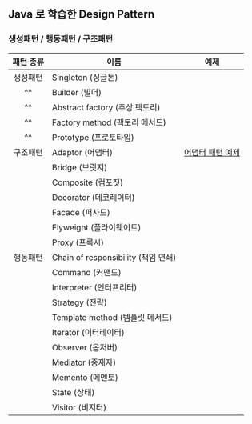## Java 로 학습한 Design Pattern

### 생성패턴 / 행동패턴 / 구조패턴

| 패턴 종류 | 이름                                | 예제                                                       |
| :---------: | ----------------------------------- | ---------------------------------------------------------- |
| 생성패턴  | Singleton (싱글톤)                  |                                                            |
^^           | Builder (빌더)                      |                                                            |
^^           | Abstract factory (추상 팩토리)      |                                                            |
^^          | Factory method (팩토리 메서드)      |                                                            |
^^          | Prototype (프로토타입)              |                                                            |
| 구조패턴  | Adaptor (어댑터)                    | [어댑터 패턴 예제](src/main/java/org/kimbs/design/adapter) |
|           | Bridge (브릿지)                     |                                                            |
|           | Composite (컴포짓)                  |                                                            |
|           | Decorator (데코레이터)              |                                                            |
|           | Facade (퍼사드)                     |                                                            |
|           | Flyweight (플라이웨이트)            |                                                            |
|           | Proxy (프록시)                      |                                                            |
| 행동패턴  | Chain of responsibility (책임 연쇄) |                                                            |
|           | Command (커맨드)                    |                                                            |
|           | Interpreter (인터프리터)            |                                                            |
|           | Strategy (전략)                     |                                                            |
|           | Template method (템플릿 메서드)     |                                                            |
|           | Iterator (이터레이터)               |                                                            |
|           | Observer (옵저버)                   |                                                            |
|           | Mediator (중재자)                   |                                                            |
|           | Memento (메멘토)                    |                                                            |
|           | State (상태)                        |                                                            |
|           | Visitor (비지터)                    |                                                            |